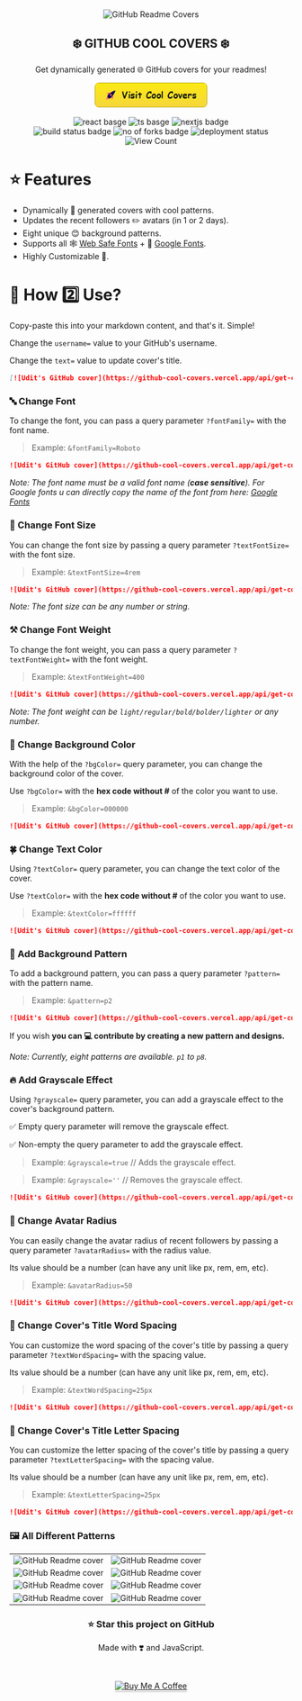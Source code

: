 <div align="center">
 <img width="100px" src="https://user-images.githubusercontent.com/55291327/143779291-adc7c78a-e643-4bf5-962d-35ce2a7b7a91.png" align="center" alt="GitHub Readme Covers" />
 <h2 align="center">❄️ GITHUB COOL COVERS ❄️</h2>
 <p align="center">Get dynamically generated 🌐 GitHub covers for your readmes!</p>
 <a href="https://github-cool-covers.vercel.app" target="_blank">
 <img width="200px" src="public/images/visitpage.png" align="center" alt="visit cool covers page" />
 </a>
</div>
 <br />

<div align="center">
 <img src="https://img.shields.io/badge/react%20-%2320232a.svg?style=for-the-badge&logo=react&logoColor=%2361DAFB" alt="react basge" />
 <img src="https://img.shields.io/badge/typescript-%23007ACC.svg?style=for-the-badge&logo=typescript&logoColor=white" alt="ts basge" />
 <img src="https://img.shields.io/badge/Next-002E3B?style=for-the-badge&logo=nextdotjs&logoColor=#00DC82" alt="nextjs badge" />
 <br />
 <!-- <img src="https://img.shields.io/github/repo-size/uditkumar01/cool-covers?style=for-the-badge&color=blueviolet" alt="repo size badge" /> -->
 <img src="https://img.shields.io/github/stars/uditkumar01/cool-covers?style=for-the-badge&color=silver" alt="build status badge" />
 <img src="https://img.shields.io/github/forks/uditkumar01/cool-covers?style=for-the-badge" alt="no of forks badge" />
 <img src="https://vercelbadge.vercel.app/api/uditkumar01/cool-covers?style=for-the-badge" alt="deployment status" />
 <img alt="View Count" src="https://hits.sh/github.com/uditkumar01/cool-covers.svg?style=for-the-badge"/>
 <!-- <img alt="Hits" src="https://hits.sh/github-cool-covers.vercel.app.svg?style=for-the-badge&color=0fa5c3&labelColor=48484e&label=Website+Hits"/> -->
 </div>


# ⭐ Features

- Dynamically 🤖 generated covers with cool patterns.
- Updates the recent followers ✏️ avatars (in 1 or 2 days).
- Eight unique 😊 background patterns.
- Supports all 🕸️ [Web Safe Fonts](https://www.w3schools.com/cssref/css_websafe_fonts.asp) + 🤩 [Google Fonts](https://fonts.google.com/).
- Highly Customizable 📝.

# 📌 How 2️⃣ Use?

Copy-paste this into your markdown content, and that's it. Simple!

Change the `username=` value to your GitHub's username.

Change the `text=` value to update cover's title.

```md
[![Udit's GitHub cover](https://github-cool-covers.vercel.app/api/get-cover?username=uditkumar01&text=Hola,+I'm+Udit)](https://github.com/uditkumar01/cool-covers)
```

### 🔤 Change Font

To change the font, you can pass a query parameter `?fontFamily=` with the font name.

> Example: `&fontFamily=Roboto`

```md
![Udit's GitHub cover](https://github-cool-covers.vercel.app/api/get-cover?username=uditkumar01&text=Hola,+I'm+Udit&fontFamily=Roboto)
```

<em>Note: The font name must be a valid font name (**case sensitive**). For Google fonts u can directly copy the name of the font from here: <a href="https://fonts.google.com/">Google Fonts</a></em>

### 🐤 Change Font Size

You can change the font size by passing a query parameter `?textFontSize=` with the font size.

> Example: `&textFontSize=4rem`

```md
![Udit's GitHub cover](https://github-cool-covers.vercel.app/api/get-cover?username=uditkumar01&text=Hola,+I'm+Udit&textFontSize=4rem)
```

<em>Note: The font size can be any number or string.</em>

### ⚒️ Change Font Weight

To change the font weight, you can pass a query parameter `?textFontWeight=` with the font weight.

> Example: `&textFontWeight=400`

```md
![Udit's GitHub cover](https://github-cool-covers.vercel.app/api/get-cover?username=uditkumar01&text=Hola,+I'm+Udit&textFontWeight=400)
```

<em>Note: The font weight can be `light/regular/bold/bolder/lighter` or any number.</em>

### 🎨 Change Background Color

With the help of the `?bgColor=` query parameter, you can change the background color of the cover.

Use `?bgColor=` with the **hex code without #** of the color you want to use.

> Example: `&bgColor=000000`

```md
![Udit's GitHub cover](https://github-cool-covers.vercel.app/api/get-cover?username=uditkumar01&text=Hola,+I'm+Udit&bgColor=000000)
```

### :four_leaf_clover: Change Text Color

Using `?textColor=` query parameter, you can change the text color of the cover.

Use `?textColor=` with the **hex code without #** of the color you want to use.

> Example: `&textColor=ffffff`

```md
![Udit's GitHub cover](https://github-cool-covers.vercel.app/api/get-cover?username=uditkumar01&text=Hola,+I'm+Udit&textColor=ffffff)
```

### 💎 Add Background Pattern

To add a background pattern, you can pass a query parameter `?pattern=` with the pattern name.

> Example: `&pattern=p2`

```md
![Udit's GitHub cover](https://github-cool-covers.vercel.app/api/get-cover?username=uditkumar01&text=Hola,+I'm+Udit&pattern=p2)
```

If you wish **you can 💻 contribute by creating a new pattern and designs.**

<em>Note: Currently, eight patterns are available. `p1` to `p8`.</em>

### 🔥 Add Grayscale Effect

Using `?grayscale=` query parameter, you can add a grayscale effect to the cover's background pattern.

✅ Empty query parameter will remove the grayscale effect.

✅ Non-empty the query parameter to add the grayscale effect.

> Example: `&grayscale=true` // Adds the grayscale effect.

> Example: `&grayscale=''` // Removes the grayscale effect.

```md
![Udit's GitHub cover](https://github-cool-covers.vercel.app/api/get-cover?username=uditkumar01&text=Hola,+I'm+Udit&pattern=p2&grayscale=true)
```

### :large_blue_circle: Change Avatar Radius

You can easily change the avatar radius of recent followers by passing a query parameter `?avatarRadius=` with the radius value.

Its value should be a number (can have any unit like px, rem, em, etc).

> Example: `&avatarRadius=50`

```md
![Udit's GitHub cover](https://github-cool-covers.vercel.app/api/get-cover?username=uditkumar01&text=Hola,+I'm+Udit&pattern=p2&grayscale=true&avatarRadius=50)
```

### 📌 Change Cover's Title Word Spacing
You can customize the word spacing of the cover's title by passing a query parameter `?textWordSpacing=` with the spacing value.

Its value should be a number (can have any unit like px, rem, em, etc).

> Example: `&textWordSpacing=25px`

```md
![Udit's GitHub cover](https://github-cool-covers.vercel.app/api/get-cover?username=uditkumar01&text=Hola,+I'm+Udit&pattern=p2&textFontSize=6rem&textWordSpacing=25px)
```

### 📌 Change Cover's Title Letter Spacing
You can customize the letter spacing of the cover's title by passing a query parameter `?textLetterSpacing=` with the spacing value.

Its value should be a number (can have any unit like px, rem, em, etc).

> Example: `&textLetterSpacing=25px`

```md
![Udit's GitHub cover](https://github-cool-covers.vercel.app/api/get-cover?username=uditkumar01&text=Hola,+I'm+Udit&pattern=p2&textFontSize=6rem&textLetterSpacing=8px)
```

### 🖼️ All Different Patterns

<!-- get table of able images 2 cols -->

<table>
    <tr>
        <td>
            <img src="https://github-cool-covers.vercel.app/api/get-cover?username=sauravtom&text=Hi,+I'm+Saurav&pattern=p1&textFontSize=5rem&textWordSpacing=20px&textLetterSpacing=10px&maxage=31536000" alt="GitHub Readme cover" />
        </td>
        <td>
            <img src="https://github-cool-covers.vercel.app/api/get-cover?username=uditkumar01&text=Hola,+I'm+Udit&pattern=p2&bgColor=ff00aaaa&fontFamily=Rubik+Maze&maxage=31536000" alt="GitHub Readme cover" />
        </td>
    </tr>
    <tr>
        <td>
            <img src="https://github-cool-covers.vercel.app/api/get-cover?username=sohamsshah&text=Hello,+I%27m+Soham&pattern=p3&textFontSize=6rem&fontFamily=Luckiest+Guy&maxage=31536000" alt="GitHub Readme cover" />
        </td>
        <td>
            <img src="https://github-cool-covers.vercel.app/api/get-cover?username=SAYUK09&text=Hola,+I'm+Sayuri&pattern=p4&fontFamily=Bangers&maxage=31536000" alt="GitHub Readme cover" />
        </td>
    </tr>
    <tr>
        <td>
            <img src="https://github-cool-covers.vercel.app/api/get-cover?username=MehulKChaudhari&text=Hola,+I'm+Mehul&pattern=p5&fontFamily=Rock+Salt&textFontSize=5rem&maxage=31536000" alt="GitHub Readme cover" />
        </td>
        <td>
            <img src="https://github-cool-covers.vercel.app/api/get-cover?username=vivekgugnani&text=Hola,+I'm+Vivek&pattern=p6&fontFamily=Audiowide&maxage=31536000" alt="GitHub Readme cover" />
        </td>
    </tr>
    <tr>
        <td>
            <img src="https://github-cool-covers.vercel.app/api/get-cover?username=NadaaFarook&text=Hola,+I'm+Nada&pattern=p7&fontFamily=Silkscreen&maxage=31536000" alt="GitHub Readme cover" />
        </td>
        <td>
            <img src="https://github-cool-covers.vercel.app/api/get-cover?username=prerana1821&text=Hello,+I'm+Prerana&pattern=p8&fontFamily=Rubik+Distressed&maxage=31536000" alt="GitHub Readme cover" />
        </td>
    </tr>
</table>

<h3 align="center">⭐ Star this project on GitHub</h3>

<p align="center">Made with ❣️ and JavaScript.</p>

<br />

<p align="center"><a href="https://www.buymeacoffee.com/uditkumar01" target="_blank"><img src="https://www.buymeacoffee.com/assets/img/custom_images/orange_img.png" alt="Buy Me A Coffee" style="height: 41px !important;width: 174px !important;box-shadow: 0px 3px 2px 0px rgba(190, 190, 190, 0.5) !important;-webkit-box-shadow: 0px 3px 2px 0px rgba(190, 190, 190, 0.5) !important;" ></a></p>
